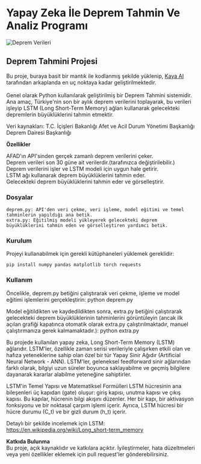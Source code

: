 <h1>Yapay Zeka İle Deprem Tahmin Ve Analiz Programı</h1>

![Deprem Verileri](https://raw.githubusercontent.com/kayaaicom/Yapay-Zeka-ile-Deprem-Tahmin-Ve-Analiz-Programi/main/mevcut-deprem-verileri.PNG)


<h2>Deprem Tahmini Projesi</h2>

Bu proje, buraya basit bir mantık ile kodlanmış şekilde yüklenip, [Kaya AI](https://kaya-ai.com/) tarafından arkaplanda en uç noktaya kadar geliştirilmektedir. <br><br>Genel olarak Python kullanılarak geliştirilmiş bir Deprem Tahmini sistemidir. Ana amaç, Türkiye'nin son bir aylık deprem verilerini toplayarak, bu verileri işleyip LSTM (Long Short-Term Memory) ağları kullanarak gelecekteki depremlerin büyüklüklerini tahmin etmektir.

Veri kaynakları:  T.C. İçişleri Bakanlığı Afet ve Acil Durum Yönetimi Başkanlığı Deprem Dairesi Başkanlığı

<b>Özellikler</b>

AFAD'ın API'sinden gerçek zamanlı deprem verilerini çeker.<br>
Deprem verileri son 30 güne ait verilerdir.(tarafınızca değiştirilebilir.)<br>
Deprem verilerini işler ve LSTM modeli için uygun hale getirir.<br>
LSTM ağı kullanarak deprem büyüklüklerini tahmin eder.<br>
Gelecekteki deprem büyüklüklerini tahmin eder ve görselleştirir.<br>

<h3>Dosyalar</h3>

    deprem.py: API'den veri çekme, veri işleme, model eğitimi ve temel tahminlerin yapıldığı ana betik.
    extra.py: Eğitilmiş modeli yükleyerek gelecekteki deprem büyüklüklerini tahmin eden ve görselleştiren yardımcı betik.

<h3>Kurulum</h3>
Projeyi kullanabilmek için gerekli kütüphaneleri yüklemek gereklidir:

    pip install numpy pandas matplotlib torch requests
    
<h3>Kullanım</h3>

Öncelikle, deprem.py betiğini çalıştırarak veri çekme, işleme ve model eğitimi işlemlerini gerçekleştirin:
    python deprem.py

Model eğitildikten ve kaydedildikten sonra, extra.py betiğini çalıştırarak gelecekteki deprem büyüklüklerinin tahminlerini görüntüleyin (ancak ilk açılan grafiği kapatınca otomatik olarak extra.py çalıştırılmaktadır, manuel çalıştırmanıza gerek kalmamaktadır.):
    python extra.py


Bu projede kullanılan yapay zeka, Long Short-Term Memory (LSTM) ağlarıdır. LSTM'ler, özellikle zaman serisi verileriyle çalışırken etkili olan ve hafıza yeteneklerine sahip olan özel bir tür Yapay Sinir Ağıdır (Artificial Neural Network - ANN). LSTM'ler, geleneksel feedforward sinir ağlarından farklı olarak, bilgiyi uzun süreler boyunca saklayabilme ve geçmiş bilgilere dayanarak kararlar alabilme yeteneğine sahiptirler.

LSTM'in Temel Yapısı ve Matematiksel Formülleri
LSTM hücresinin ana bileşenleri üç kapıdan (gate) oluşur: giriş kapısı, unutma kapısı ve çıkış kapısı. Bu kapılar, hücrenin bilgi akışını düzenler. Her bir kapı, bir aktivasyon fonksiyonu ve bir noktasal çarpım işlemi içerir. Ayrıca, LSTM hücresi bir hücre durumu (C_t) ve bir gizli durum (h_t) içerir.

Detaylı bir şekilde incelemek için LSTM: https://en.wikipedia.org/wiki/Long_short-term_memory
    
<b>Katkıda Bulunma</b><br>
Bu proje, açık kaynaklıdır ve katkılara açıktır. İyileştirmeler, hata düzeltmeleri veya yeni özellikler eklemek için pull request'ler gönderebilirsiniz.
